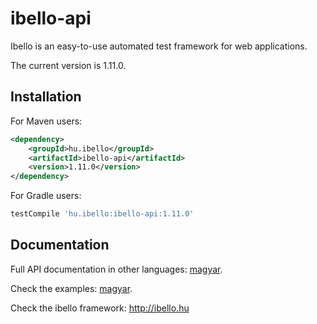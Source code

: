 # ibello-api
Ibello is an easy-to-use automated test framework for web applications.

The current version is 1.11.0.

## Installation

For Maven users:

```xml
<dependency>
    <groupId>hu.ibello</groupId>
    <artifactId>ibello-api</artifactId>
    <version>1.11.0</version>
</dependency>
```

For Gradle users:

```groovy
testCompile 'hu.ibello:ibello-api:1.11.0'
```

## Documentation

Full API documentation in other languages: [magyar](documentation/API.hu.md).

Check the examples: [magyar](documentation/EXAMPLES.hu.md).

Check the ibello framework: http://ibello.hu

